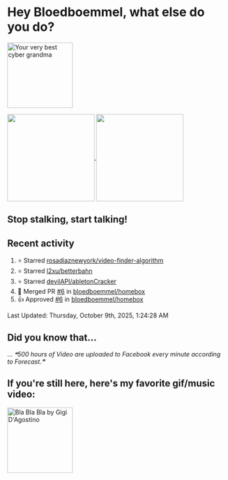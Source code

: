 # Hey Bloedboemmel, what else do you do? 
<p float="left" >
  <img alt="Your very best cyber grandma" src="https://thekenyonthrill.files.wordpress.com/2013/10/44-grandma-computer-e1381195849436.jpg" height="150px"/>
</p>

<a href="https://github.com/bloedboemmel">
  <img align="center" src="https://letstrys-bloedboemmel.vercel.app/api/?username=bloedboemmel&show_icons=true&theme=radical" height="200"/>
  
</a>

<a href="https://github.com/bloedboemmel">
  <img align="center" src="https://letstrys-bloedboemmel.vercel.app/api/top-langs/?username=bloedboemmel&theme=radical"  height="200"/>
</a>


## Stop stalking, start talking!
## Recent activity
<!--RECENT_ACTIVITY:start-->
1. ⭐ Starred [rosadiaznewyork/video-finder-algorithm](https://github.com/rosadiaznewyork/video-finder-algorithm)
2. ⭐ Starred [l2xu/betterbahn](https://github.com/l2xu/betterbahn)
3. ⭐ Starred [devilAPI/abletonCracker](https://github.com/devilAPI/abletonCracker)
4. 🎉 Merged PR [#6](https://github.com/bloedboemmel/homebox/pull/6) in [bloedboemmel/homebox](https://github.com/bloedboemmel/homebox)
5. 👍 Approved [#6](https://github.com/bloedboemmel/homebox/pull/6#pullrequestreview-3094288496) in [bloedboemmel/homebox](https://github.com/bloedboemmel/homebox)
<!--RECENT_ACTIVITY:end-->

<!--RECENT_ACTIVITY:last_update-->
Last Updated: Thursday, October 9th, 2025, 1:24:28 AM
<!--RECENT_ACTIVITY:last_update_end-->


## Did you know that...
... <!--STARTS_HERE_QUOTE_README-->
<i>❝500 hours of Video are uploaded to Facebook every minute according to Forecast.❞</i>
<!--ENDS_HERE_QUOTE_README-->


## If you're still here, here's my favorite gif/music video:

<a href="https://www.youtube.com/watch?v=Hrph2EW9VjY">
  <img alt="Bla Bla Bla by Gigi D'Agostino" src="../img/BlaBlaBla.gif" height="150px"/>
</a>
